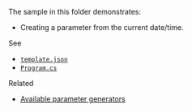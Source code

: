 The sample in this folder demonstrates:

 - Creating a parameter from the current date/time.

See 

 - [`template.json`](./MyProject.Con.CSharp/.template.config/template.json)
 - [`Program.cs`](./MyProject.Con.CSharp/Program.cs)

Related
 - [Available parameter generators](https://github.com/dotnet/templating/wiki/Available-Parameter-Generators)

